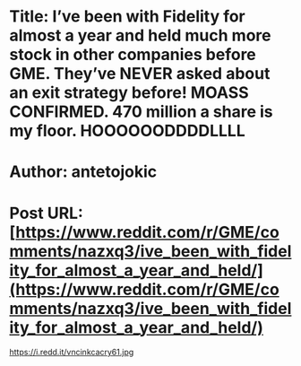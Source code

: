 # Title: I’ve been with Fidelity for almost a year and held much more stock in other companies before GME. They’ve NEVER asked about an exit strategy before! MOASS CONFIRMED. 470 million a share is my floor. HOOOOOODDDDLLLL
# Author: antetojokic
# Post URL: [https://www.reddit.com/r/GME/comments/nazxq3/ive_been_with_fidelity_for_almost_a_year_and_held/](https://www.reddit.com/r/GME/comments/nazxq3/ive_been_with_fidelity_for_almost_a_year_and_held/)


https://i.redd.it/vncinkcacry61.jpg
